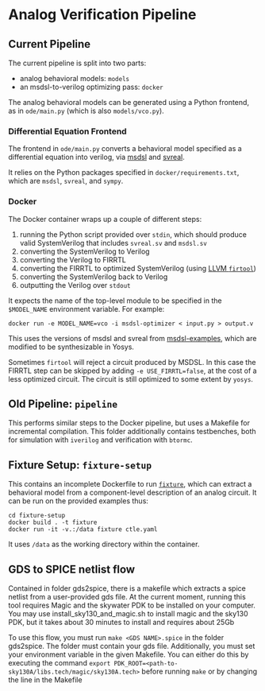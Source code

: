 # Analog Verification Pipeline

## Current Pipeline

The current pipeline is split into two parts:
* analog behavioral models: `models`
* an msdsl-to-verilog optimizing pass: `docker`

The analog behavioral models can be generated using a Python frontend, as in
`ode/main.py` (which is also `models/vco.py`).

### Differential Equation Frontend

The frontend in `ode/main.py` converts a behavioral model specified as a
differential equation into verilog, via [msdsl](msdsl) and [svreal](svreal).

It relies on the Python packages specified in `docker/requirements.txt`, which
are `msdsl`, `svreal`, and `sympy`.

### Docker

The Docker container wraps up a couple of different steps:
1. running the Python script provided over `stdin`, which should produce valid
   SystemVerilog that includes `svreal.sv` and `msdsl.sv`
2. converting the SystemVerilog to Verilog
3. converting the Verilog to FIRRTL
4. converting the FIRRTL to optimized SystemVerilog (using [LLVM
   `firtool`](circt))
5. converting the SystemVerilog back to Verilog
6. outputting the Verilog over `stdout`

It expects the name of the top-level module to be specified in the
`$MODEL_NAME` environment variable.  For example:

    docker run -e MODEL_NAME=vco -i msdsl-optimizer < input.py > output.v

This uses the versions of msdsl and svreal from
[msdsl-examples](msdsl-examples), which are modified to be synthesizable in
Yosys.

Sometimes `firtool` will reject a circuit produced by MSDSL.  In this case the
FIRRTL step can be skipped by adding `-e USE_FIRRTL=false`, at the cost of a
less optimized circuit.  The circuit is still optimized to some extent by
`yosys`.

## Old Pipeline: `pipeline`

This performs similar steps to the Docker pipeline, but uses a Makefile for
incremental compilation.  This folder additionally contains testbenches, both
for simulation with `iverilog` and verification with `btormc`.

## Fixture Setup: `fixture-setup`

This contains an incomplete Dockerfile to run [`fixture`](fixture), which can
extract a behavioral model from a component-level description of an analog
circuit.  It can be run on the provided examples thus:

    cd fixture-setup
    docker build . -t fixture
    docker run -it -v.:/data fixture ctle.yaml

It uses `/data` as the working directory within the container.

[fixture]: https://github.com/standanley/fixture
[msdsl]: https://github.com/sgherbst/msdsl/tree/master
[svreal]: https://github.com/sgherbst/svreal
[circt]: https://github.com/llvm/circt
[msdsl-examples]: https://github.com/CyanoKobalamyne/msdsl-examples


## GDS to SPICE netlist flow

Contained in folder gds2spice, there is a makefile which extracts a spice netlist from a user-provided gds file. At the current moment, running this tool requires Magic and the skywater PDK to be installed on your computer. You may use install_sky130_and_magic.sh to install magic and the sky130 PDK, but it takes about 30 minutes to install and requires about 25Gb

To use this flow, you must run `make <GDS NAME>.spice` in the folder gds2spice. The folder must contain your gds file. Additionally, you must set your environment variable in the given Makefile. You can either do this by executing the command `export PDK_ROOT=<path-to-sky130A/libs.tech/magic/sky130A.tech>` before running `make` or by changing the line in the Makefile
